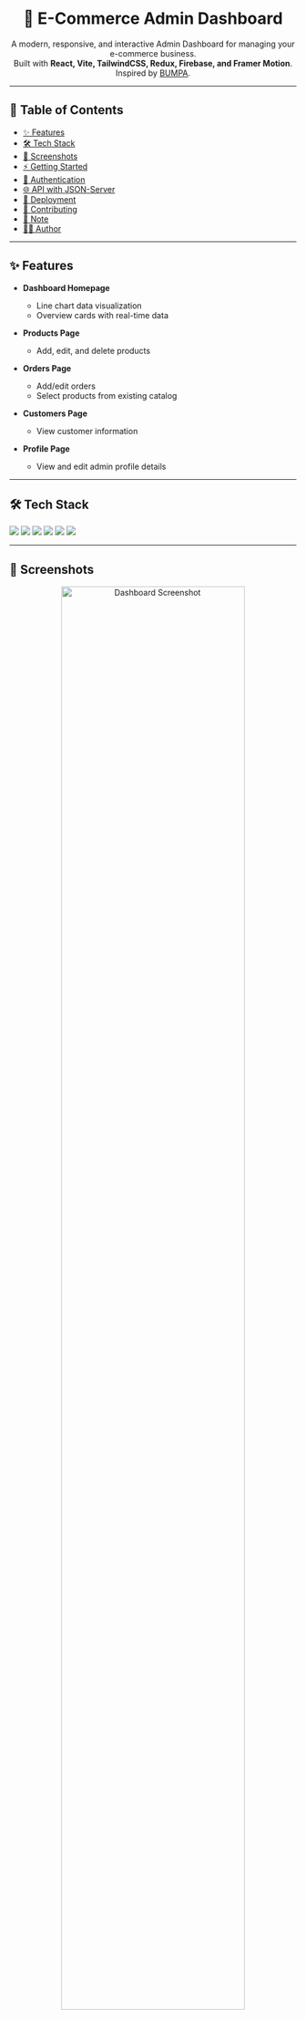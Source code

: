 <!-- Banner -->
<h1 align="center">🛒 E-Commerce Admin Dashboard</h1>
<p align="center">
  A modern, responsive, and interactive Admin Dashboard for managing your e-commerce business.<br/>
  Built with <b>React, Vite, TailwindCSS, Redux, Firebase, and Framer Motion</b>.<br/>
  Inspired by <a href="https://www.bumpa.com/" target="_blank">BUMPA</a>.
</p>

---

## 📑 Table of Contents
- [✨ Features](#-features)
- [🛠️ Tech Stack](#️-tech-stack)
- [📸 Screenshots](#-screenshots)
- [⚡ Getting Started](#-getting-started)
- [🔐 Authentication](#-authentication)
- [🌐 API with JSON-Server](#-api-with-json-server)
- [🚀 Deployment](#-deployment)
- [🤝 Contributing](#-contributing)
- [📜 Note](#-note)
- [👨‍💻 Author](#-author)

---

## ✨ Features

- **Dashboard Homepage**
  - Line chart data visualization  
  - Overview cards with real-time data  

- **Products Page**
  - Add, edit, and delete products  

- **Orders Page**
  - Add/edit orders  
  - Select products from existing catalog  

- **Customers Page**
  - View customer information  

- **Profile Page**
  - View and edit admin profile details  

---

## 🛠️ Tech Stack

<p align="left">
  <img src="https://img.shields.io/badge/React-20232a?style=for-the-badge&logo=react&logoColor=61DAFB"/>
  <img src="https://img.shields.io/badge/Vite-646CFF?style=for-the-badge&logo=vite&logoColor=white"/>
  <img src="https://img.shields.io/badge/TailwindCSS-38bdf8?style=for-the-badge&logo=tailwind-css&logoColor=white"/>
  <img src="https://img.shields.io/badge/Redux-764abc?style=for-the-badge&logo=redux&logoColor=white"/>
  <img src="https://img.shields.io/badge/Firebase-ffca28?style=for-the-badge&logo=firebase&logoColor=black"/>
  <img src="https://img.shields.io/badge/Framer%20Motion-ea4c89?style=for-the-badge&logo=framer&logoColor=white"/>
</p>

---

## 📸 Screenshots
> 
<p align="center">
  <img src="./assets/dashboard-image.png" alt="Dashboard Screenshot" width="80%"/>
</p>

---

## 🌐 API with JSON-Server

Since I'm a frontend developer and I needed to work with endpoints to make my project more meaningful and scalable, I created a JSON-Server to simulate backend data for products, orders, and customers. 
I hosted on Render for persistence.

Provides RESTful endpoints like:

GET    /products
POST   /products
PUT    /products/:id
DELETE /products/:id

LIVE URL
https://ecommerce-admin-dashboard-u0nq.onrender.com

## 🚀 Deployment

  - Frontend deployed with Vercel

  - API (JSON-Server) hosted on Render

Live Demo: 👉 [View Project](https://ecommerce-admin-dashboard-sage-gamma.vercel.app)

## 🤝 Contributing

Contributions, issues, and feature requests are welcome!
Feel free to fork this repo and submit a pull request.

## 📜 NOTE

This project is reflects intentionality, not just showing "I can code" but actually building meaningful project that is useful to both SMEs, employees. More features like google authetication, dowloadable customer's data, and continous iteration to this project. This project also enhances my skills in CRUD operations, handling data fetching, clean code. 

## 👨‍💻 Author

Built with ❤️ by Igboayaka Johnpeter Izuchukwu
